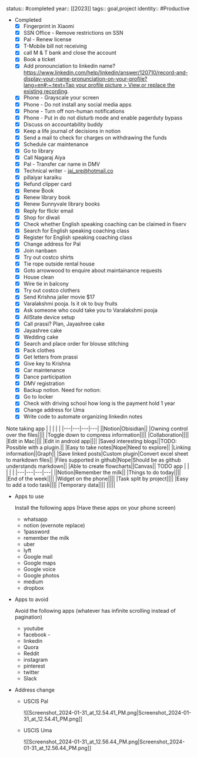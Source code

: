 status:: #completed
year:: [[2023]]
tags:: goal,project
identity:: #Productive
  
- Completed
    - [x] Fingerprint in Xiaomi
    - [x] SSN Office - Remove restrictions on SSN
    - [x] Pal - Renew license
    - [x] T-Mobile bill not receiving
    - [x] call M & T bank and close the account
    - [x] Book a ticket
    - [x] Add pronounciation to linkedin name? [https://www.linkedin.com/help/linkedin/answer/120710/record-and-display-your-name-pronunciation-on-your-profile?lang=en#:~:text=Tap your profile picture > View,or replace the existing recording](https://www.linkedin.com/help/linkedin/answer/120710/record-and-display-your-name-pronunciation-on-your-profile?lang=en#:~:text=Tap%20your%20profile%20picture%20%3E%20View,or%20replace%20the%20existing%20recording).
    - [x] Phone - Grayscale your screen
    - [x] Phone - Do not install any social media apps
    - [x] Phone - Turn off non-human notifications
    - [x] Phone - Put in do not disturb mode and enable pagerduty bypass
    - [x] Discuss on accountability buddy
    - [x] Keep a life journal of decisions in notion
    - [x] Send a mail to check for charges on withdrawing the funds
    - [x] Schedule car maintenance
    - [x] Go to library
    - [x] Call Nagaraj Aiya
    - [x] Pal - Transfer car name in DMV
    - [x] Technical writer - jai_sre@hotmail.co
    - [x] pillaiyar karaiku
    - [x] Refund clipper card
    - [x] Renew Book
    - [x] Renew library book
    - [x] Renew Sunnyvale library books
    - [x] Reply for flickr email
    - [x] Shop for diwali
    - [x] Check whether English speaking coaching can be claimed in fiserv
    - [x] Search for English speaking coaching class
    - [x] Register for English speaking coaching class
    - [x] Change address for Pal
    - [x] Join nanbaen
    - [x] Try out costco shirts
    - [x] Tie rope outside rental house
    - [x] Goto arrowwood to enquire about maintainance requests
    - [x] House clean
    - [x] Wire tie in balcony
    - [x] Try out costco clothers
    - [x] Send Krishna jailer movie $17
    - [x] Varalakshmi pooja. Is it ok to buy fruits
    - [x] Ask someone who could take you to Varalakshmi pooja
    - [x] AllState device setup
    - [x] Call prassi? Plan, Jayashree cake
    - [x] Jayashree cake
    - [x] Wedding cake
    - [x] Search and place order for blouse stitching
    - [x] Pack clothes
    - [x] Get letters from prassi
    - [x] Give key to Krishna
    - [x] Car maintenance
    - [x] Dance participation
    - [x] DMV registration
    - [x] Backup notion. Need for notion:
    - [x] Go to locker
    - [x] Check with driving school how long is the payment hold 1 year
    - [x] Change address for Uma
    - [x] Write code to automate organizing linkedin notes
  
Note taking app
|   |   |   |   |
|---|---|---|---|
||Notion|Obisidian||
|Owning control over the files||||
|Toggle down to compress information||||
|Collaboration||||
|Edit in Mac||||
|Edit in android app||||
|Saved interesting blogs||TODO: Possible with a plugin.||
|Easy to take notes|Nope|Need to explore||
|Linking information||Graph||
|Save linked posts|Custom plugin|Convert excel sheet to markdown files||
|Files supported in github|Nope|Should be as github understands markdown||
|Able to create flowcharts||Canvas||
TODO app
|   |   |   |   |
|---|---|---|---|
||Notion|Remember the milk||
|Things to do today||||
|End of the week||||
|Widget on the phone||||
|Task split by project||||
|Easy to add a todo task||||
|Temporary data||||
|||||
  
  
- Apps to use
    
    Install the following apps (Have these apps on your phone screen)
    
    - whatsapp
    - notion (evernote replace)
    - 1password
    - remember the milk
    - uber
    - lyft
    - Google mail
    - Google maps
    - Google voice
    - Google photos
    - medium
    - dropbox
- Apps to avoid
    
    Avoid the following apps (whatever has infinite scrolling instead of pagination)
    
    - youtube
    - facebook -
    - linkedin
    - Quora
    - Reddit
    - instagram
    - pinterest
    - twitter
    - Slack
- Address change
    - USCIS Pal
        
        ![[Screenshot_2024-01-31_at_12.54.41_PM.png|Screenshot_2024-01-31_at_12.54.41_PM.png]]
        
    - USCIS Uma
        
        ![[Screenshot_2024-01-31_at_12.56.44_PM.png|Screenshot_2024-01-31_at_12.56.44_PM.png]]
